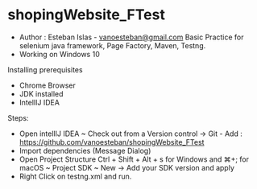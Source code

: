 # shopingWebsite_FTest
- Author : Esteban Islas - vanoesteban@gmail.com
Basic Practice for selenium java framework, Page Factory, Maven, Testng.
- Working on Windows 10

Installing prerequisites
- Chrome Browser
- JDK installed
- IntellIJ IDEA

Steps: 
- Open intellIJ IDEA ~ Check out from a Version control -> Git - Add : https://github.com/vanoesteban/shopingWebsite_FTest
- Import dependencies (Message Dialog)
- Open Project Structure Ctrl + Shift + Alt + s for Windows and ⌘+; for macOS ~ Project SDK ~ New -> Add your SDK version and apply
- Right Click on testng.xml and run.
